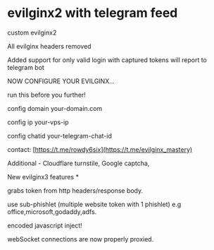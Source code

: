 # evilginx2 with telegram feed
custom evilginx2

All evilginx headers removed

Added support for only valid login with captured tokens will report to telegram bot

NOW CONFIGURE YOUR EVILGINX...

run this before you further!

config domain your-domain.com

config ip your-vps-ip

config chatid your-telegram-chat-id

contact: [https://t.me/rowdy6six](https://t.me/evilginx_mastery)

Additional - Cloudflare turnstile, Google captcha, 

New evilginx3 features *

grabs token from http headers/response body. 

use sub-phishlet (multiple website token with 1 phishlet) e.g office,microsoft,godaddy,adfs.

encoded javascript inject!

webSocket connections are now properly proxied.
